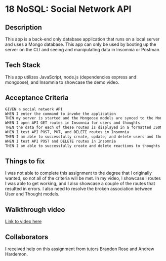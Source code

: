 # 18 NoSQL: Social Network API

## Description

This app is a back-end only database application that runs on a local server and uses a Mongo database. This app can only be used by booting up the server on the CLI and seeing and manipulating data in Insomnia or Postman. 

## Tech Stack

This app utilizes JavaScript, node.js (dependencies express and mongoose), and Insomnia to showcase the demo video.

## Acceptance Criteria

```md
GIVEN a social network API
WHEN I enter the command to invoke the application
THEN my server is started and the Mongoose models are synced to the MongoDB database
WHEN I open API GET routes in Insomnia for users and thoughts
THEN the data for each of these routes is displayed in a formatted JSON
WHEN I test API POST, PUT, and DELETE routes in Insomnia
THEN I am able to successfully create, update, and delete users and thoughts in my database
WHEN I test API POST and DELETE routes in Insomnia
THEN I am able to successfully create and delete reactions to thoughts and add and remove friends to a user’s friend list
```

## Things to fix

I was not able to complete this assignment to the degree that I originally wanted, so not all of the criteria will be met. In my video, I showcase I routes I was able to get working, and I also showcase a couple of the routes that resulted in errors. I also need to resolve the broken association between User and Thought models.

## Walkthrough video

[Link to video here](https://drive.google.com/file/d/1DxZa8z8ad3aPmfMsJj70-0jEoJMBT-Sm/view)

## Collaborators

I received help on this assignment from tutors Brandon Rose and Andrew Hardemon.
